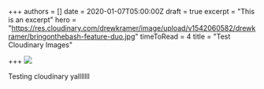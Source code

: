 +++
authors = []
date = 2020-01-07T05:00:00Z
draft = true
excerpt = "This is an excerpt"
hero = "https://res.cloudinary.com/drewkramer/image/upload/v1542060582/drewkramer/bringonthebash-feature-duo.jpg"
timeToRead = 4
title = "Test Cloudinary Images"

+++
![](https://res.cloudinary.com/drewkramer/image/upload/v1542060582/drewkramer/asimplepalate-feature-reg.jpg)

Testing cloudinary yalllllll